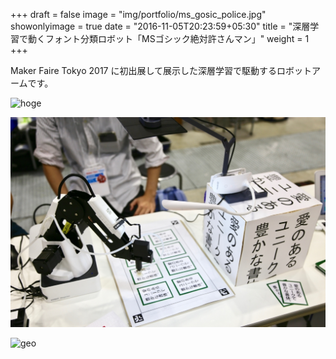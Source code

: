 +++
draft = false
image = "img/portfolio/ms_gosic_police.jpg"
showonlyimage = true
date = "2016-11-05T20:23:59+05:30"
title = "深層学習で動くフォント分類ロボット「MSゴシック絶対許さんマン」"
weight = 1
+++

Maker Faire Tokyo 2017 に初出展して展示した深層学習で駆動するロボットアームです。
<!--more-->

![hoge](https://takayaohta.com/img/project/lips/lips-logo.png)

![fuga](./../../static/img/portfolio/ms_gosic_police.jpg)

![geo][1]

[1]: /img/portfolio/ms_gosic_police.jpg

